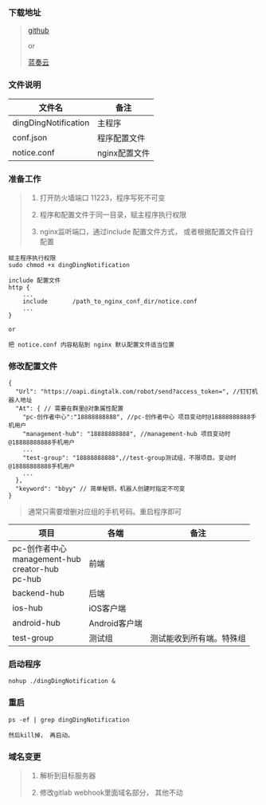 ### 下载地址
>
> [github](https://raw.githubusercontent.com/IoriLaw/IoriLaw.github.io/main/notice.zip)
>
> or
>
> [蓝奏云](https://wwp.lanzoui.com/iO4ijwup2od)


### 文件说明

| 文件名|备注|
| ------ | ----|
| dingDingNotification | 主程序|
| conf.json | 程序配置文件|
| notice.conf | nginx配置文件|


### 准备工作
>
>1. 打开防火墙端口 11223，程序写死不可变
>
>
>2. 程序和配置文件于同一目录，赋主程序执行权限
>
>
>3. nginx监听端口，通过include 配置文件方式， 或者根据配置文件自行配置
>
>
```
赋主程序执行权限
sudo chmod +x dingDingNotification
```
```
include 配置文件
http {
    ...
    include       /path_to_nginx_conf_dir/notice.conf
    ...
}

or

把 notice.conf 内容粘贴到 nginx 默认配置文件适当位置 
```


### 修改配置文件
```
{
  "Url": "https://oapi.dingtalk.com/robot/send?access_token=", //钉钉机器人地址
  "At": { // 需要在群里@对象属性配置
    "pc-创作者中心":"18888888888", //pc-创作者中心 项目变动时@18888888888手机用户
    "management-hub": "18888888888", //management-hub 项目变动时@18888888888手机用户
    ...
    "test-group": "18888888888",//test-group测试组，不限项目。变动时@18888888888手机用户
    ...
  },
  "keyword": "bbyy" // 简单秘钥，机器人创建时指定不可变
}
```
> 通常只需要增删对应组的手机号码。重启程序即可

| 项目|各端|备注|
| ------ | ----|---|
| pc-创作者中心<br> management-hub<br> creator-hub<br> pc-hub| 前端|
| backend-hub | 后端|
| ios-hub | iOS客户端|
| android-hub | Android客户端|
| test-group | 测试组| 测试能收到所有端。特殊组



### 启动程序
```
nohup ./dingDingNotification &
```

### 重启
```
ps -ef | grep dingDingNotification

然后kill掉， 再启动。
```


### 域名变更
> 1. 解析到目标服务器
>
>
> 2. 修改gitlab webhook里面域名部分， 其他不动

